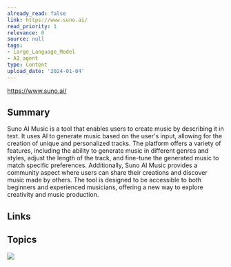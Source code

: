 ```yaml
---
already_read: false
link: https://www.suno.ai/
read_priority: 1
relevance: 0
source: null
tags:
- Large_Language_Model
- AI_agent
type: Content
upload_date: '2024-01-04'
---
```


https://www.suno.ai/
## Summary

Suno AI Music is a tool that enables users to create music by describing it in text. It uses AI to generate music based on the user's input, allowing for the creation of unique and personalized tracks. The platform offers a variety of features, including the ability to generate music in different genres and styles, adjust the length of the track, and fine-tune the generated music to match specific preferences. Additionally, Suno AI Music provides a community aspect where users can share their creations and discover music made by others. The tool is designed to be accessible to both beginners and experienced musicians, offering a new way to explore creativity and music production.
## Links


## Topics

![](topics/Concept/AI%20Music)